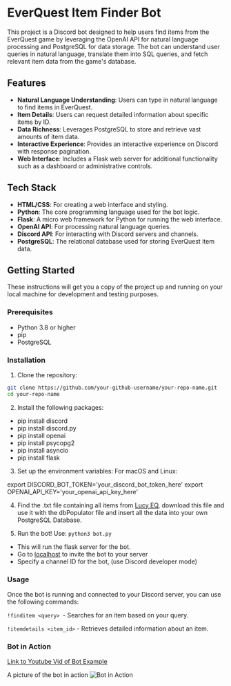 # EverQuest Item Finder Bot

This project is a Discord bot designed to help users find items from the EverQuest game by leveraging the OpenAI API for natural language processing and PostgreSQL for data storage. The bot can understand user queries in natural language, translate them into SQL queries, and fetch relevant item data from the game's database.

## Features

- **Natural Language Understanding**: Users can type in natural language to find items in EverQuest.
- **Item Details**: Users can request detailed information about specific items by ID.
- **Data Richness**: Leverages PostgreSQL to store and retrieve vast amounts of item data.
- **Interactive Experience**: Provides an interactive experience on Discord with response pagination.
- **Web Interface**: Includes a Flask web server for additional functionality such as a dashboard or administrative controls.

## Tech Stack

- **HTML/CSS**: For creating a web interface and styling.
- **Python**: The core programming language used for the bot logic.
- **Flask**: A micro web framework for Python for running the web interface.
- **OpenAI API**: For processing natural language queries.
- **Discord API**: For interacting with Discord servers and channels.
- **PostgreSQL**: The relational database used for storing EverQuest item data.

## Getting Started

These instructions will get you a copy of the project up and running on your local machine for development and testing purposes.

### Prerequisites

- Python 3.8 or higher
- pip
- PostgreSQL

### Installation

1. Clone the repository:

```bash
git clone https://github.com/your-github-username/your-repo-name.git
cd your-repo-name
```

2. Install the following packages:

- pip install discord
- pip install discord.py
- pip install openai
- pip install psycopg2
- pip install asyncio
- pip install flask

3. Set up the environment variables:
   For macOS and Linux:

export DISCORD_BOT_TOKEN='your_discord_bot_token_here'
export OPENAI_API_KEY='your_openai_api_key_here'

4. Find the .txt file containing all items from [Lucy EQ](https://lucy.allakhazam.com), download this file and use it with the dbPopulator file and insert all the data into your own PostgreSQL Database.

5. Run the bot!
   Use: `python3 bot.py`

- This will run the flask server for the bot.
- Go to [localhost](http://localhost:8080) to invite the bot to your server
- Specify a channel ID for the bot, (use Discord developer mode)

### Usage

Once the bot is running and connected to your Discord server, you can use the following commands:

`!finditem <query> `- Searches for an item based on your query.

`!itemdetails <item_id>` - Retrieves detailed information about an item.

### Bot in Action

[Link to Youtube Vid of Bot Example](https://www.youtube.com/watch?v=oV4-e_GJgIk&t=26s)

A picture of the bot in action
![Bot in Action](/Users/sean/Documents/GPTBot/ChatGPTDiscordBot/Example.png)
